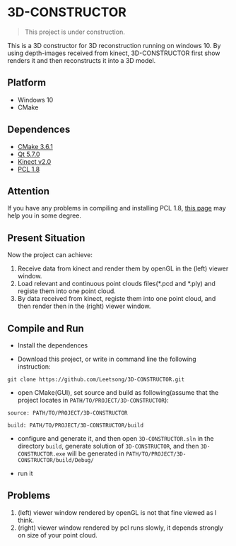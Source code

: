 # 3D-CONSTRUCTOR

> This project is under construction.

This is a 3D constructor for 3D reconstruction running on windows 10. By using depth-images received from kinect, 3D-CONSTRUCTOR first show renders it and then reconstructs it into a 3D model. 

## Platform

+ Windows 10
+ CMake

## Dependences
+ [CMake 3.6.1](https://www.cmake.org)
+ [Qt 5.7.0](https://www.qt.io)
+ [Kinect v2.0](https://developer.microsoft.com/zh-cn/windows/kinect)
+ [PCL 1.8](http://www.pointclouds.org)

## Attention

If you have any problems in compiling and installing PCL 1.8, [this page](http://leetsong.github.io/2016/08/05/post-6/) may help you in some degree.

## Present Situation

Now the project can achieve:

1. Receive data from kinect and render them by openGL in the (left) viewer window.
2. Load relevant and continuous point clouds files(\*.pcd and \*.ply) and registe them into one point cloud.
3. By data received from kinect, registe them into one point cloud, and then render then in the (right) viewer window.

## Compile and Run

+ Install the dependences

+ Download this project, or write in command line the following instruction:

```
git clone https://github.com/Leetsong/3D-CONSTRUCTOR.git
```

+ open CMake(GUI), set source and build as following(assume that the project locates in ` PATH/TO/PROJECT/3D-CONSTRUCTOR `):

` source: PATH/TO/PROJECT/3D-CONSTRUCTOR `

` build: PATH/TO/PROJECT/3D-CONSTRUCTOR/build  `

+ configure and generate it, and then open ` 3D-CONSTRUCTOR.sln ` in the directory ` build `, generate solution of ` 3D-CONSTRUCTOR `, and then ` 3D-CONSTRUCTOR.exe ` will be generated in ` PATH/TO/PROJECT/3D-CONSTRUCTOR/build/Debug/ `

+ run it

## Problems

1. (left) viewer window rendered by openGL is not that fine viewed as I think.
2. (right) viewer window rendered by pcl runs slowly, it depends strongly on size of your point cloud.

